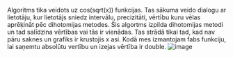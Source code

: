 Algoritms tika veidots uz cos(sqrt(x)) funkcijas. 
Tas sākuma veido dialogu ar lietotāju, kur lietotājs sniedz intervālu, precizitāti, vērtību kuru vēlas aprēķināt pēc dihotomijas metodes. 
Šis algortms izpilda dihotomijas metodi un tad salīdzina vērtības vai tās ir vienādas.
Tas strādā tikai tad, kad nav pāru saknes un grafiks ir krustojis x asi. Kodā mes izmantojam fabs funkciju, lai saņemtu absolūtu vertību un izejas vērtība ir double.
![image](https://user-images.githubusercontent.com/112925770/212756462-14dc884e-2cbd-4b2c-bc7a-1e09d6c21590.png)
